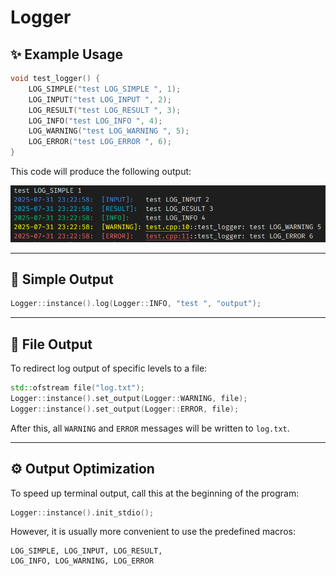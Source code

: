 # Logger

## ✨ Example Usage

```cpp
void test_logger() {
    LOG_SIMPLE("test LOG_SIMPLE ", 1);
    LOG_INPUT("test LOG_INPUT ", 2);
    LOG_RESULT("test LOG_RESULT ", 3);
    LOG_INFO("test LOG_INFO ", 4);
    LOG_WARNING("test LOG_WARNING ", 5);
    LOG_ERROR("test LOG_ERROR ", 6);
}
```

This code will produce the following output:

![example result](docs/example.png)

---

## 📄 Simple Output

```cpp
Logger::instance().log(Logger::INFO, "test ", "output");
```

---

## 📁 File Output

To redirect log output of specific levels to a file:

```cpp
std::ofstream file("log.txt");
Logger::instance().set_output(Logger::WARNING, file);
Logger::instance().set_output(Logger::ERROR, file);
```

After this, all `WARNING` and `ERROR` messages will be written to `log.txt`.

---

## ⚙️ Output Optimization

To speed up terminal output, call this at the beginning of the program:

```cpp
Logger::instance().init_stdio();
```

However, it is usually more convenient to use the predefined macros:

```
LOG_SIMPLE, LOG_INPUT, LOG_RESULT,
LOG_INFO, LOG_WARNING, LOG_ERROR
```
